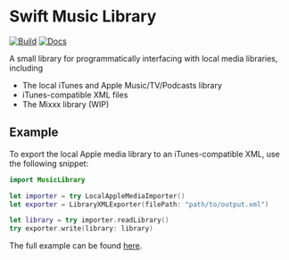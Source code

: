 # Swift Music Library

[![Build](https://github.com/fwcd/swift-music-library/actions/workflows/build.yml/badge.svg)](https://github.com/fwcd/swift-music-library/actions/workflows/build.yml)
[![Docs](https://github.com/fwcd/swift-music-library/actions/workflows/docs.yml/badge.svg)](https://fwcd.github.io/swift-music-library/documentation/musiclibrary)

A small library for programmatically interfacing with local media libraries, including

- The local iTunes and Apple Music/TV/Podcasts library
- iTunes-compatible XML files
- The Mixxx library (WIP)

## Example

To export the local Apple media library to an iTunes-compatible XML, use the following snippet:

```swift
import MusicLibrary

let importer = try LocalAppleMediaImporter()
let exporter = LibraryXMLExporter(filePath: "path/to/output.xml")

let library = try importer.readLibrary()
try exporter.write(library: library)
```

The full example can be found [here](Snippets/AppleMediaToLibraryXML.swift).
